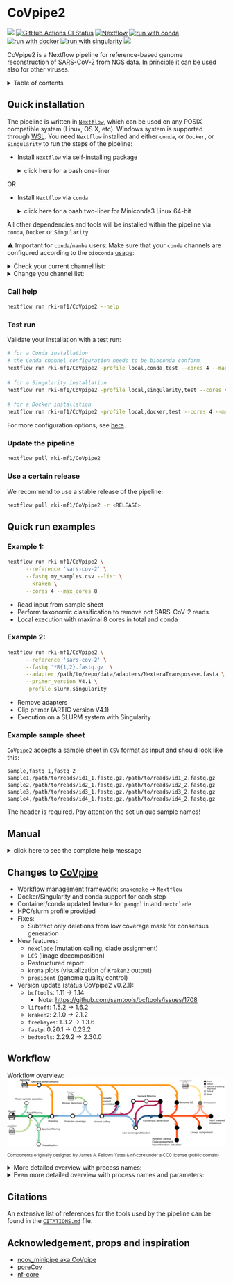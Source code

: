 # CoVpipe2

![](https://img.shields.io/github/v/release/rki-mf1/CoVpipe2)
[![GitHub Actions CI Status](https://github.com/rki-mf1/CoVpipe2/actions/workflows/pytest_workflows.yml/badge.svg)](https://github.com/rki-mf1/CoVpipe2/actions/workflows/pytest_workflows.yml)
[![Nextflow](https://img.shields.io/badge/nextflow%20DSL2-%E2%89%A522.10.1-23aa62.svg)](https://www.nextflow.io/)
[![run with conda](https://img.shields.io/badge/run%20with-conda-3EB049?labelColor=000000&logo=anaconda)](https://docs.conda.io/en/latest/)
[![run with docker](https://img.shields.io/badge/run%20with-docker-0db7ed?labelColor=000000&logo=docker)](https://www.docker.com/)
[![run with singularity](https://img.shields.io/badge/run%20with-singularity-1d355c.svg?labelColor=000000)](https://sylabs.io/docs/)
![](https://img.shields.io/badge/licence-GPL--3.0-lightgrey.svg)

CoVpipe2 is a Nextflow pipeline for reference-based genome reconstruction of SARS-CoV-2 from NGS data. In principle it can be used also for other viruses.

<details><summary>Table of contents</summary>

- [CoVpipe2](#covpipe2)
  - [Quick installation](#quick-installation)
    - [Call help](#call-help)
    - [Test run](#test-run)
    - [Update the pipeline](#update-the-pipeline)
    - [Use a certain release](#use-a-certain-release)
  - [Quick run examples](#quick-run-examples)
    - [Example 1:](#example-1)
    - [Example 2:](#example-2)
    - [Example sample sheet](#example-sample-sheet)
  - [Manual](#manual)
  - [Changes to CoVpipe](#changes-to-covpipe)
  - [Workflow](#workflow)
  - [Citations](#citations)
  - [Acknowledgement, props and inspiration](#acknowledgement-props-and-inspiration)

</details>

## Quick installation

The pipeline is written in [`Nextflow`](https://nf-co.re/usage/installation), which can be used on any POSIX compatible system (Linux, OS X, etc). Windows system is supported through [WSL](https://en.wikipedia.org/wiki/Windows_Subsystem_for_Linux). You need `Nextflow` installed and either `conda`, or `Docker`, or `Singularity` to run the steps of the pipeline:

- Install  `Nextflow` via self-installing package
    <details><summary>click here for a bash one-liner </summary>

    ```bash
    wget -qO- https://get.nextflow.io | bash
    # In the case you don’t have wget
    # curl -s https://get.nextflow.io | bash
    ```

    </details>

OR

- Install `Nextflow` via `conda`
    <details><summary>click here for a bash two-liner for Miniconda3 Linux 64-bit</summary>

    ```bash
    wget https://repo.anaconda.com/miniconda/Miniconda3-latest-Linux-x86_64.sh
    bash Miniconda3-latest-Linux-x86_64.sh
    conda create -n nextflow -c bioconda nextflow
    conda active nextflow
    ```

    </details>

All other dependencies and tools will be installed within the pipeline via `conda`, `Docker` or `Singularity`.

:warning: Important for `conda`/`mamba` users: Make sure that your `conda` channels are configured according to the `bioconda` [usage](https://bioconda.github.io/#usage):

  <details><summary>Check your current channel list:</summary>
    
  ```bash
  conda config --show channels
  ```
  
  </details>

  <details><summary>Change you channel list:</summary>
  
  ```bash
  conda config --add channels defaults
  conda config --add channels bioconda
  conda config --add channels conda-forge
  conda config --set channel_priority strict
  ```

  Please, check `bioconda` [usage](https://bioconda.github.io/#usage) for the latest configuration!

  </details>

### Call help

```bash
nextflow run rki-mf1/CoVpipe2 --help
```

### Test run

Validate your installation with a test run:

```bash
# for a Conda installation
# the Conda channel configuration needs to be bioconda conform
nextflow run rki-mf1/CoVpipe2 -profile local,conda,test --cores 4 --max_cores 8

# for a Singularity installation
nextflow run rki-mf1/CoVpipe2 -profile local,singularity,test --cores 4 --max_cores 8

# for a Docker installation
nextflow run rki-mf1/CoVpipe2 -profile local,docker,test --cores 4 --max_cores 8
```

For more configuration options, see [here](#manual).

### Update the pipeline

```bash
nextflow pull rki-mf1/CoVpipe2
```

### Use a certain release

We recommend to use a stable release of the pipeline:

```bash
nextflow pull rki-mf1/CoVpipe2 -r <RELEASE>
```

## Quick run examples

### Example 1:
```bash
nextflow run rki-mf1/CoVpipe2 \
      --reference 'sars-cov-2' \
      --fastq my_samples.csv --list \
      --kraken \
      --cores 4 --max_cores 8
```
- Read input from sample sheet
- Perform taxonomic classification to remove not SARS-CoV-2 reads
- Local execution with maximal 8 cores in total and conda

### Example 2:
```bash
nextflow run rki-mf1/CoVpipe2 \
      --reference 'sars-cov-2' \
      --fastq '*R{1,2}.fastq.gz' \
      --adapter /path/to/repo/data/adapters/NexteraTransposase.fasta \
      --primer_version V4.1 \
      -profile slurm,singularity
```

- Remove adapters
- Clip primer (ARTIC version V4.1)
- Execution on a SLURM system with Singularity

### Example sample sheet

`CoVpipe2` accepts a sample sheet in `CSV` format as input and should look like this:

```
sample,fastq_1,fastq_2
sample1,/path/to/reads/id1_1.fastq.gz,/path/to/reads/id1_2.fastq.gz
sample2,/path/to/reads/id2_1.fastq.gz,/path/to/reads/id2_2.fastq.gz
sample3,/path/to/reads/id3_1.fastq.gz,/path/to/reads/id3_2.fastq.gz
sample4,/path/to/reads/id4_1.fastq.gz,/path/to/reads/id4_2.fastq.gz
```

The header is required. Pay attention the set unique sample names!

## Manual

<details><summary>click here to see the complete help message</summary>

```
Robert Koch Institute, MF1 Bioinformatics

    Workflow: CoVpipe2

    Usage examples:
    nextflow run CoVpipe2.nf --fastq '*R{1,2}.fastq.gz' --cores 4 --max_cores 8
    or
    nextflow run rki-mf1/CoVpipe2 -r <version> --fastq '*R{1,2}.fastq.gz' --ref_genome ref.fasta --cores 4 --max_cores 8

    Reference, required:
    --reference              Currently supported: 'sars-cov-2' (MN908947.3) [default: sars-cov-2]
    OR
    --ref_genome             Reference FASTA file.
    --ref_annotation         Reference GFF file.

    Illumina read data, required:
    --fastq                  e.g.: 'sample{1,2}.fastq' or '*.fastq.gz' or '*/*.fastq.gz'

    Optional input settings:
    --list                   This flag activates csv input for --fastq [default: false]
                                 style and header of the csv is: sample,fastq_1,fastq_2
    --mode                   Switch between 'paired'- and 'single'-end FASTQ; 'single' is experimental [default: paired]
    --run_id                 Run ID [default: ]

    Adapter clipping:
     --adapter               Define the path of a FASTA file containing the adapter sequences to be clipped. [default: false]

    Trimming and QC:
    --fastp_additional_parameters      Additional parameters for fastp [default: --qualified_quality_phred 20 --length_required 50]
                                           For shorter/longer amplicon length than 156 nt, adjust --length_required
    
    Taxonomic read filter:
    --kraken                 Activate taxonomic read filtering to exclude reads not classified with specific taxonomic ID (see --taxid) [default: false]
                                 A pre-processed kraken2 database will be automatically downloaded from 
                                 https://zenodo.org/record/3854856 and stored locally.
    --kraken_db_custom       Path to a custom Kraken2 database. [default: ]
    --taxid                  Taxonomic ID used together with the kraken2 database for read filtering [default: 2697049]

    Linage detection on read level with LCS:
    Uses this fork https://github.com/rki-mf1/LCS of https://github.com/rvalieris/LCS
    --read_linage            Linage detection on read level [default: false]
    --lcs_ucsc_version       Create marker table based on a specific UCSC SARS-CoV-2 tree (e.g. '2022-05-01'). Use 'predefined' 
                                 to use the marker table from the repo (most probably not up-to-date) [default: predefined]
                                 See https://hgdownload.soe.ucsc.edu/goldenPath/wuhCor1/UShER_SARS-CoV-2 for available trees.
    --lcs_ucsc_predefined    If '--lcs_ucsc_version 'predefined'', select pre-calculated UCSC table [default: 2022-01-31]
                                 See https://github.com/rki-mf1/LCS/tree/master/data/pre-generated-marker-tables
    --lcs_ucsc_update        Use latest UCSC SARS-CoV-2 tree for marker table update. Overwrites --lcs_ucsc_version [default: false]
                                 Automatically checks https://hgdownload.soe.ucsc.edu/goldenPath/wuhCor1/UShER_SARS-CoV-2/public-latest.version.txt
    --lcs_ucsc_downsampling  Downsample sequences when updating marker table to save resources. Use 'None' to turn off [default: 10000]
                                 Attention! Updating without downsampling needs a lot of resources in terms of memory and might fail.
                                 Consider downsampling or increase the memory for this process.
    --lcs_variant_groups     Provide path to custom variant groups table (TSV) for marker table update. Use 'default' for predefined groups from repo
                                 (https://github.com/rki-mf1/LCS/blob/master/data/variant_groups.tsv) [default: default]
    --lcs_cutoff             Plot linages above this threshold [default: 0.03]

    Mapping: 
    --isize_filter           Insert size threshold for mapping. All BAM file entries with an insert size above this threshold 
                                 are filtered out. Deactivated by default. [default: false]

    Primer detection: 
    --bamclipper_additional_parameters      Additional parameters for BAMClipper [default: false]
                                                Use -u INT and -d INT to adjust the primer detection window of BAMClipper: extend upstream (-u) or 
                                                downstream (-d) from the 5' most nt of primer [default from BAMClipper: -u 1 -d 5]
    --primer_bedpe           Provide the path to the primer BEDPE file. [default: false]
                                 TAB-delimited text file containing at least 6 fields, see here:
                                 https://bedtools.readthedocs.io/en/latest/content/general-usage.html#bedpe-format
    OR
    --primer_bed             Provide the path to the primer BED file. A BEDPE file will be generated automatically.
                                 The name of each entry has to match this pattern: primerID[_LEFT|_RIGHT]_ampliconID [default: false]
    OR
    --primer_version         Provide a primer version. Currently supported ARTIC versions: V1, V2, V3, V4, V4.1 [default: false]

    Variant calling:
    --vcount                 Minimum number of reads at a position to be considered for variant calling. [default: 10]
    --cov                    Minimum number of supporting reads which are required to call a variant. [default: 20]
    --frac                   Minimum percentage of supporting reads at the respective position required to call a variant. 
                                 In turn, variants supported by (1 - frac)*100% reads will be explicitly called. [default: 0.1]
    --vois                   Compare called variants to a VCF file with you variants of interest [default: false]

    Variant hard filtering:
    --var_mqm                Minimal mean mapping quality of observed alternate alleles (MQM). The mapping quality (MQ) 
                                 measures how good reads align to the respective reference genome region. Good mapping qualities are 
                                 around MQ 60. GATK recommends hard filtering of variants with MQ less than 40. [default: 40]
    --var_sap                Maximal strand balance probability for the alternate allele (SAP). The SAP is the Phred-scaled 
                                 probability that there is strand bias at the respective site. A value near 0 indicates little or 
                                 no strand bias. Amplicon data usually has a high, WGS data a low bias. [default: false]
                                 Disable (default) for amplicon sequencing; for WGS GATK recommends 60
    --var_qual               Minimal variant call quality. Freebayes produces a general judgement of the 
                                 variant call. [default: 10]

    Consensus generation:
    --cns_min_cov            Minimum number of reads required so that the respective position in the consensus sequence 
                                 is NOT hard masked. [default: 20]
    --cns_gt_adjust          Minimum fraction of reads supporting a variant which leads to an explicit call of this 
                                 variant (genotype adjustment). The value has to be greater than 0.5 but not greater than 1. 
                                 To turn genotype adjustment off, set the value to 0. [default: 0.9]
    --cns_indel_filter       Minimum fraction of reads supporting an indel which leads to an integration to the consensus sequence.
                                 Low frequency indels can be false positives introducing frameshifts. Since the IUPAC code is not able
                                 to model a base-or-gap case, those indels would be integrated in the IUPAC and masked consensus.
                                 To turn indel filtering off, set the value to 0. [default: 0.6]

    Updated for linage assignment and mutation calling:
    --update                   Update pangolin and nextclade [default: false]
                                  Depending on the chosen profile either the conda environment (profiles 'standard', 'conda', 'mamba') 
                                  or the container (profiles 'docker', 'singularity') is updated.
    --pangolin_docker_default  Default container tag for pangolin [default: rkimf1/pangolin:4.2-1.18.1.1--e24af6d]
    --nextclade_docker_default Default container tag for nextclade [default: rkimf1/nextclade2:2.13.1--ddb9e60]
    --pangolin_conda_default   Default conda packages for pangolin [default: bioconda::pangolin=4.2 bioconda::pangolin-data=1.18.1.1]
    --nextclade_conda_default  Default conda packages for nextclade [default: bioconda::nextclade=2.13.1]
    --nextclade_dataset_name   Default dataset name for nextclade [default: sars-cov-2]
    --nextclade_dataset_tag    Default dataset tag for nextclade [default: 2023-04-18T12:00:00Z]

    Computing options:
    --cores                  Max cores per process for local use [default: 4]
    --max_cores              Max cores used on the machine for local use [default: 12]
    --memory                 Max memory in GB for local use [default: 12]

    Output options:
    --output                 Name of the result folder [default: results]
    --publish_dir_mode       Mode of output publishing: 'copy', 'symlink' [default: copy]
                                 With 'symlink' results are lost when removing the work directory.

    Caching:
    --databases              Location for auto-download data like databases [default: nextflow-autodownload-databases]
    --conda_cache_dir        Location for storing the conda environments [default: conda]
    --singularity_cache_dir  Location for storing the singularity images [default: singularity]
    
    Execution/Engine profiles:
    The pipeline supports profiles to run via different Executors and Engines e.g.: -profile local,conda
    
    Executor (choose one):
      local
      slurm
    
    Engines (choose one):
      conda
      mamba
      docker
      singularity

    Misc:
      cluster                Loads resource configs more suitable for cluster execution.
                             Has to be combine with an engine and an executor.
    

    Per default: -profile local,conda is executed. 

    Test profile:
    Test the pipeline with a small test dataset:
    nextflow run rki-mf1/CoVpipe2 -profile executor,engine,test
```

</details>

## Changes to [CoVpipe](https://gitlab.com/RKIBioinformaticsPipelines/ncov_minipipe)

- Workflow management framework: `snakemake` -> `Nextflow`
- Docker/Singularity and conda support for each step
- Container/conda updated feature for `pangolin` and `nextclade`
- HPC/slurm profile provided
- Fixes:
  - Subtract only deletions from low coverage mask for consensus generation
- New features:
  - `nexclade` (mutation calling, clade assignment)
  - `LCS` (linage decomposition)
  - Restructured report
  - `krona` plots (visualization of `Kraken2` output)
  - `president` (genome quality control)
- Version update (status CoVpipe2 v0.2.1):
  - `bcftools`: 1.11 -> 1.14
    - Note: https://github.com/samtools/bcftools/issues/1708
  - `liftoff`: 1.5.2 -> 1.6.2
  - `kraken2`: 2.1.0 -> 2.1.2
  - `freebayes`: 1.3.2 -> 1.3.6
  - `fastp`: 0.20.1 -> 0.23.2
  - `bedtools`: 2.29.2 -> 2.30.0

## Workflow

Workflow overview:
![workflow](/data/figures/covpipe2_steps.png)
<sub><sub>Components originally designed by James A. Fellows Yates & nf-core under a CC0 license (public domain)</sub></sub>

<details><summary>More detailed overview with process names:</summary>

![workflow](/data/figures/covpipe2_processes.png)
<sub><sub>Components originally designed by James A. Fellows Yates & nf-core under a CC0 license (public domain)</sub></sub>

</details>

<details><summary>Even more detailed overview with process names and parameters:</summary>

![workflow](/data/figures/covpipe2_processes_params.png)
<sub><sub>Components originally designed by James A. Fellows Yates & nf-core under a CC0 license (public domain)</sub></sub>

</details>

## Citations

An extensive list of references for the tools used by the pipeline can be found in the [`CITATIONS.md`](CITATIONS.md) file.

## Acknowledgement, props and inspiration

- [ncov_minipipe aka CoVpipe](https://gitlab.com/RKIBioinformaticsPipelines/ncov_minipipe)
- [poreCov](https://github.com/replikation/poreCov)
- [nf-core](https://nf-co.re/pipelines)
